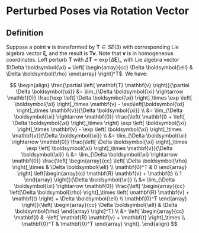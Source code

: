 # Perturbed Poses via Rotation Vector

## Definition

Suppose a point $\mathbf{v}$ is transformed by $\mathbf{T} \in SE(3)$ with corresponding Lie algebra vector $\boldsymbol{\xi}$, and the result is $\mathbf{T} \mathbf{v}$. Note that $\mathbf{v}$ is in homogeneous coordinates. Left perturb $\mathbf{T}$ with $\Delta \mathbf{T} = \exp \left[ \Delta \boldsymbol{\xi} \right]_\times$ with Lie algebra vector $\Delta \boldsymbol{\xi} = \left[ \begin{array}{cc} \Delta \boldsymbol{\ell} & \Delta \boldsymbol{\rho} \end{array} \right]^T$. We have:

$$
\begin{align}
\frac{\partial \left( \mathbf{T} \mathbf{v} \right)}{\partial \Delta \boldsymbol{\xi}} &=
\lim_{\Delta \boldsymbol{\xi} \rightarrow \mathbf{0}}
\frac{\exp \left[ \Delta \boldsymbol{\xi} \right]_\times \exp \left[ \boldsymbol{\xi} \right]_\times \mathbf{v} - \exp\left[\boldsymbol{\xi} \right]_\times \mathbf{v}}{\Delta \boldsymbol{\xi}} \\
&=
\lim_{\Delta \boldsymbol{\xi} \rightarrow \mathbf{0}}
\frac{\left( \mathbf{I} + \left[ \Delta \boldsymbol{\xi} \right]_\times \right) \exp \left[ \boldsymbol{\xi} \right]_\times \mathbf{v} - \exp \left[ \boldsymbol{\xi} \right]_\times \mathbf{v}}{\Delta \boldsymbol{\xi}} \\
&=
\lim_{\Delta \boldsymbol{\xi} \rightarrow \mathbf{0}}
\frac{\left[ \Delta \boldsymbol{\xi} \right]_\times \exp \left[ \boldsymbol{\xi} \right]_\times \mathbf{v}}{\Delta \boldsymbol{\xi}} \\
&=
\lim_{\Delta \boldsymbol{\xi} \rightarrow \mathbf{0}}
\frac{\left[ \begin{array}{cc} \left[ \Delta \boldsymbol{\rho} \right]_\times & \Delta \boldsymbol{\ell} \\ \mathbf{0}^T & 0 \end{array} \right] \left[\begin{array}{c} \mathbf{R} \mathbf{v} + \mathbf{t} \\ 1 \end{array} \right]}{\Delta \boldsymbol{\xi}} \\
&=
\lim_{\Delta \boldsymbol{\xi} \rightarrow \mathbf{0}}
\frac{\left[ \begin{array}{cc} \left[\Delta \boldsymbol{\rho}  \right]_\times \left( \mathbf{R} \mathbf{v} + \mathbf{t} \right) + \Delta \boldsymbol{\ell} \\ \mathbf{0}^T \end{array} \right]}{\left[ \begin{array}{cc} \Delta \boldsymbol{\ell} & \Delta \boldsymbol{\rho} \end{array} \right]^T} \\
&=
\left[
\begin{array}{cc}
\mathbf{I} & -\left[ \mathbf{R} \mathbf{v} + \mathbf{t} \right]_\times \\
\mathbf{0}^T & \mathbf{0}^T
\end{array}
\right].
\end{align}
$$
